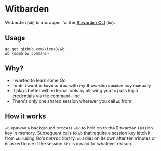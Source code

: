 # Witbarden

Witbarden (`wb`) is a wrapper for the [Bitwarden CLI][bitwarden-cli] (`bw`).

## Usage

```
go get github.com/vixus0/wb
wb <some bw command>
```

## Why?

- I wanted to learn some Go
- I didn't want to have to deal with my Bitwarden session key manually
- It plays better with external tools by allowing you to pass login credentials via the command-line
- There's only one shared session wherever you call `wb` from

## How it works

`wb` spawns a background process `wbd` to hold on to the Bitwarden session key in memory.
Subsequent calls to `wb` that require a session key fetch it from `wbd` using Go's _net/rpc_ library.
`wbd` dies on its own after ten minutes or is asked to die if the session key is invalid for whatever reason.

[bitwarden-cli]: https://github.com/bitwarden/cli
